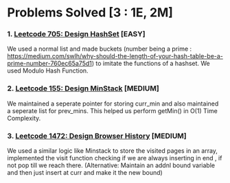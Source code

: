 # Problems Solved [3 : 1E, 2M]

### 1. [Leetcode 705: Design HashSet](https://leetcode.com/problems/design-hashset/) [EASY]

We used a normal list and made buckets (number being a prime : https://medium.com/swlh/why-should-the-length-of-your-hash-table-be-a-prime-number-760ec65a75d1) to imitate the functions of a hashset. We used Modulo Hash Function.

### 2. [Leetcode 155: Design MinStack](https://leetcode.com/problems/min-stack/) [MEDIUM]

We maintained a seperate pointer for storing curr_min and also maintained a seperate list for prev_mins. This helped us perform getMin() in O(1) Time Complexity.

### 3. [Leetcode 1472: Design Browser History](https://leetcode.com/problems/design-browser-history/) [MEDIUM]

We used a similar logic like Minstack to store the visited pages in an array, implemented the visit function checking if we are always inserting in end , if not pop till we reach there. (Alternative: Maintain an addnl bound variable and then just insert at curr and make it the new bound)